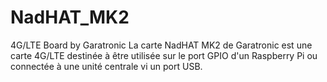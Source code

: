 # NadHAT_MK2
4G/LTE Board by Garatronic
La carte NadHAT MK2 de Garatronic est une carte 4G/LTE destinée à être utilisée sur le port GPIO d'un Raspberry Pi ou connectée à une unité centrale vi un port USB.
